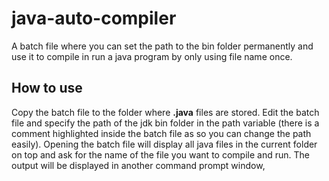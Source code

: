 # java-auto-compiler
A batch file where you can set the path to the bin folder permanently and use it to compile in run a java program by only using file name once.

## How to use

Copy the batch file to the folder where **.java** files are stored. Edit the batch file and specify the path of the jdk bin folder in the path variable (there is a comment highlighted inside the batch file as so you can change the path easily).
Opening the batch file will display all java files in the current folder on top and ask for the name of the file you want to compile and run. The output will be displayed in another command prompt window,
